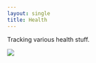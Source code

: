 ```yaml
---
layout: single
title: Health
---
```


Tracking various health stuff.

<a href="http://www.myfitnesspal.com/weight-loss-ticker">
<img src="https://www.myfitnesspal.com/ticker/show/2062/2333/20622333.png" border="0" />
</a>
